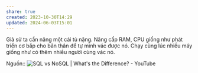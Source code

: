 ```yaml
---
share: true
created: 2023-10-30T14:29
updated: 2024-06-03T15:01
---
```


Giả sử ta cần nâng một cái tủ nặng. Nâng cấp RAM, CPU giống như phát triển cơ bắp cho bản thân để tự mình vác được nó. Chạy cùng lúc nhiều máy giống như có thêm nhiều người cùng vác nó.

Nguồn:: ![SQL vs NoSQL | What's the Difference? - YouTube](https://youtu.be/Pf-9pjJK1e0?si=a8naSctrRZdJEMFW)